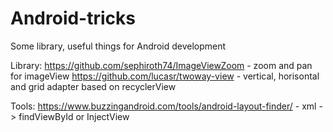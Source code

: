 Android-tricks
==============

Some library, useful things for Android development

Library:
https://github.com/sephiroth74/ImageViewZoom  - zoom and pan for imageView
https://github.com/lucasr/twoway-view - vertical, horisontal and grid adapter based on recyclerView

Tools:
https://www.buzzingandroid.com/tools/android-layout-finder/ - xml -> findViewById or InjectView

